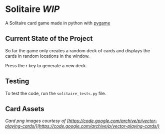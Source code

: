# Solitaire *WIP*
A Solitaire card game made in python with [pygame](https://www.pygame.org/news)

## Current State of the Project
So far the game only creates a random deck of cards and displays the cards in random locations in the window.

Press the *r* key to generate a new deck.

## Testing
To test the code, run the `solitaire_tests.py` file.

## Card Assets
*Card png images courtesy of [https://code.google.com/archive/p/vector-playing-cards/](https://code.google.com/archive/p/vector-playing-cards/)*
